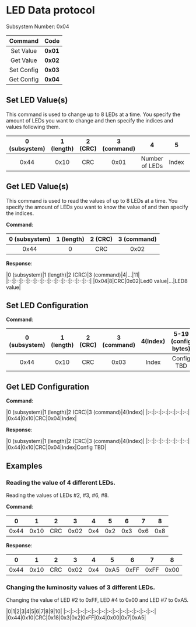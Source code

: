 
# LED Data protocol
Subsystem Number: 0x04

|Command|Code|
|:-:|:-:|
|Set Value|**0x01**|
|Get Value|**0x02**|
|Set Config|**0x03**|
|Get Config|**0x04**|

## Set LED Value(s)
This command is used to change up to 8 LEDs at a time. You specify the amount of LEDs you want to change and then specify the indices and values following them.

|0 (subsystem)|1 (length)|2 (CRC)|3 (command)|4|5|6|7|8|(...)|18|19|
|:-:|:-:|:-:|:-:|:-:|:-:|:-:|:-:|:-:|:-:|:-:|:-:|
|0x44|0x10|CRC|0x01|Number of LEDs|Index|Value|Index|Value|(...)|Index|Value|


## Get LED Value(s)
This command is used to read the values of up to 8 LEDs at a time. You specify the amount of LEDs you want to know the value of and then specify the indices.

**Command**:

|0 (subsystem)|1 (length)|2 (CRC)|3 (command)|
|:-:|:-:|:-:|:-:|
|0x44|0|CRC|0x02|

**Response**:

|0 (subsystem)|1 (length)|2 (CRC)|3 (command)|4|...|11|
|:-:|:-:|:-:|:-:|:-:|:-:|:-:|:-:|:-:|:-:|:-:|:-:|
|0x04|8|CRC|0x02|Led0 value|...|LED8 value|

## Set LED Configuration

**Command**:

|0 (subsystem)|1 (length)|2 (CRC)|3 (command)|4(Index)|5-19 (config bytes)|
|:-:|:-:|:-:|:-:|:-:|:-:|
|0x44|0x10|CRC|0x03|Index|Config TBD|

## Get LED Configuration

**Command**:

|0 (subsystem)|1 (length)|2 (CRC)|3 (command)|4(Index)|
|:-:|:-:|:-:|:-:|:-:|:-:|
|0x44|0x10|CRC|0x04|Index|

**Response**:

|0 (subsystem)|1 (length)|2 (CRC)|3 (command)|4(Index)|
|:-:|:-:|:-:|:-:|:-:|:-:|
|0x44|0x10|CRC|0x04|Index|Config TBD|


## Examples

### Reading the value of 4 different LEDs.

Reading the values of LEDs #2, #3, #6, #8.

**Command**:

|0|1|2|3|4|5|6|7|8|
|:-:|:-:|:-:|:-:|:-:|:-:|:-:|:-:|:-:|
|0x44|0x10|CRC|0x02|0x4|0x2|0x3|0x6|0x8|

**Response**:

|0|1|2|3|4|5|6|7|8|
|:-:|:-:|:-:|:-:|:-:|:-:|:-:|:-:|:-:|
|0x44|0x10|CRC|0x02|0x4|0xA5|0xFF|0xFF|0x00|


### Changing the luminosity values of 3 different LEDs. 

Changing the value of LED #2 to 0xFF, LED #4 to 0x00 and LED #7 to 0xA5.

|0|1|2|3|4|5|6|7|8|9|10|
|:-:|:-:|:-:|:-:|:-:|:-:|:-:|:-:|:-:|:-:|:-:|:-:|:-:|
|0x44|0x10|CRC|0x18|0x3|0x2|0xFF|0x4|0x00|0x7|0xA5|




